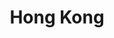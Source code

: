 ---
image_path: /images/photography/01.png
title: Hong Kong
caption: Hong Kong from Victoria Peak, captured in 2015
order: 1
---